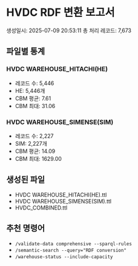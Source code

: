 # HVDC RDF 변환 보고서

생성일시: 2025-07-09 20:53:11
총 처리 레코드: 7,673

## 파일별 통계
### HVDC WAREHOUSE_HITACHI(HE)
- 레코드 수: 5,446
- HE: 5,446개
- CBM 평균: 7.61
- CBM 최대: 31.06

### HVDC WAREHOUSE_SIMENSE(SIM)
- 레코드 수: 2,227
- SIM: 2,227개
- CBM 평균: 14.09
- CBM 최대: 1629.00

## 생성된 파일
- HVDC WAREHOUSE_HITACHI(HE).ttl
- HVDC WAREHOUSE_SIMENSE(SIM).ttl
- HVDC_COMBINED.ttl

## 추천 명령어
- `/validate-data comprehensive --sparql-rules`
- `/semantic-search --query="RDF conversion"`
- `/warehouse-status --include-capacity`
